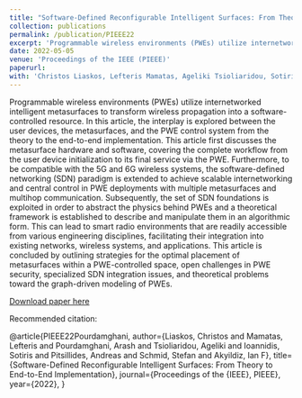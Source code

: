 ```yaml
---
title: "Software-Defined Reconfigurable Intelligent Surfaces: From Theory to End-to-End Implementation"
collection: publications
permalink: /publication/PIEEE22
excerpt: 'Programmable wireless environments (PWEs) utilize internetworked intelligent metasurfaces to transform wireless propagation into a software-controlled resource. This article outlines strategies for the optimal placement of metasurfaces within a PWE-controlled space, open challenges in PWE security, specialized SDN integration issues, and theoretical problems toward the graph-driven modeling of PWEs.'
date: 2022-05-05
venue: 'Proceedings of the IEEE (PIEEE)'
paperurl: 
with: 'Christos Liaskos, Lefteris Mamatas, Ageliki Tsioliaridou, Sotiris Ioannidis, Andreas Pitsillides, Stefan Schmid and Ian F Akyildiz'
---
```

Programmable wireless environments (PWEs) utilize internetworked intelligent metasurfaces to transform wireless propagation into a software-controlled resource. In this article, the interplay is explored between the user devices, the metasurfaces, and the PWE control system from the theory to the end-to-end implementation. This article first discusses the metasurface hardware and software, covering the complete workflow from the user device initialization to its final service via the PWE. Furthermore, to be compatible with the 5G and 6G wireless systems, the software-defined networking (SDN) paradigm is extended to achieve scalable internetworking and central control in PWE deployments with multiple metasurfaces and multihop communication. Subsequently, the set of SDN foundations is exploited in order to abstract the physics behind PWEs and a theoretical framework is established to describe and manipulate them in an algorithmic form. This can lead to smart radio environments that are readily accessible from various engineering disciplines, facilitating their integration into existing networks, wireless systems, and applications. This article is concluded by outlining strategies for the optimal placement of metasurfaces within a PWE-controlled space, open challenges in PWE security, specialized SDN integration issues, and theoretical problems toward the graph-driven modeling of PWEs.

[Download paper here](https://ieeexplore.ieee.org/abstract/document/9769768)

Recommended citation: 

@article{PIEEE22Pourdamghani,
  author={Liaskos, Christos and Mamatas, Lefteris and Pourdamghani, Arash and Tsioliaridou, Ageliki and Ioannidis, Sotiris and Pitsillides, Andreas and Schmid, Stefan and Akyildiz, Ian F},
  title={Software-Defined Reconfigurable Intelligent Surfaces: From Theory to End-to-End Implementation},
  journal={Proceedings of the {IEEE}, PIEEE},
  year={2022},
}
